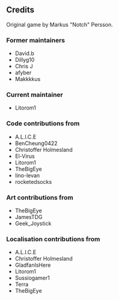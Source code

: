 ## Credits

Original game by Markus "Notch" Persson.

### Former maintainers

* David.b
* Dillyg10
* Chris J
* afyber
* Makkkkus

### Current maintainer

* Litorom1

### Code contributions from

* A.L.I.C.E
* BenCheung0422
* Christoffer Holmesland
* El-Virus
* Litorom1
* TheBigEye
* lino-levan
* rocketedsocks

### Art contributions from

* TheBigEye
* JamesTDG
* Geek_Joystick

### Localisation contributions from

* A.L.I.C.E
* Christoffer Holmesland
* GladfanIsHere
* Litorom1
* Sussiogamer1
* Terra
* TheBigEye

<!-- Auto-update: 2025-10-14T02:55:09.247363 -->
